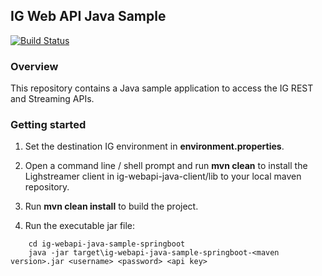 ## IG Web API Java Sample
[![Build Status](https://travis-ci.org/IG-Group/ig-webapi-java-sample.svg?branch=master)](https://travis-ci.org/IG-Group/ig-webapi-java-sample)

### Overview
This repository contains a Java sample application to access the IG REST and Streaming APIs.

### Getting started
1) Set the destination IG environment in **environment.properties**.

2) Open a command line / shell prompt and run **mvn clean** to install the Lighstreamer client in ig-webapi-java-client/lib to your local maven repository.

3) Run **mvn clean install** to build the project.

4) Run the executable jar file:
```
    cd ig-webapi-java-sample-springboot
    java -jar target\ig-webapi-java-sample-springboot-<maven version>.jar <username> <password> <api key>
```
